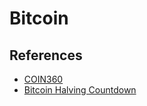 # Bitcoin

<!--
Trezor Model T
Ledger Nano S

https://app.pluralsight.com/library/courses/bitcoin-decentralized-technology/table-of-contents
https://app.pluralsight.com/guides/the-cryptography-of-bitcoin

https://linkedin.com/learning/search?entityType=COURSE&keywords=bitcoin

https://www.youtube.com/watch?v=A2KufQupz78
-->

## References

- [COIN360](https://coin360.com)
- [Bitcoin Halving Countdown](https://coinmarketcap.com/halving/bitcoin/)
